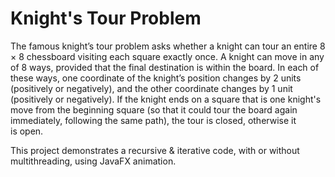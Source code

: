 # Knight's Tour Problem

The famous knight’s tour problem asks whether a knight can tour an entire 8 × 8 chessboard visiting each square exactly once. 
A knight can move in any of 8 ways, provided that the final destination is within the board. 
In each of these ways, one coordinate of the knight’s position changes by 2 units (positively or negatively), and the other coordinate changes by 1 unit (positively or negatively). 
If the knight ends on a square that is one knight's move from the beginning square (so that it could tour the board again immediately, following the same path), the tour is closed, otherwise it is open.

This project demonstrates a recursive & iterative code, with or without multithreading, using JavaFX animation.
